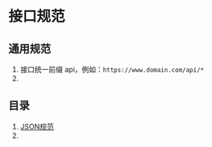 # 接口规范

## 通用规范
1. 接口统一前缀 api，例如：`https://www.domain.com/api/*`
2. 

## 目录

1. [JSON规范](./json.md)
2. 